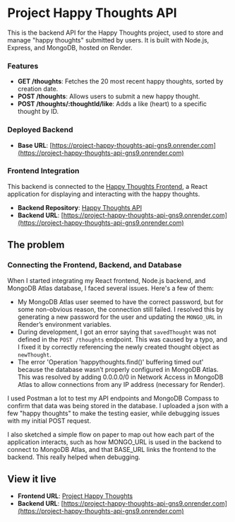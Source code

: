 # Project Happy Thoughts API

This is the backend API for the Happy Thoughts project, used to store and manage "happy thoughts" submitted by users. It is built with Node.js, Express, and MongoDB, hosted on Render.

### Features
- **GET /thoughts**: Fetches the 20 most recent happy thoughts, sorted by creation date.
- **POST /thoughts**: Allows users to submit a new happy thought.
- **POST /thoughts/:thoughtId/like**: Adds a like (heart) to a specific thought by ID.

### Deployed Backend
- **Base URL**: [https://project-happy-thoughts-api-gns9.onrender.com](https://project-happy-thoughts-api-gns9.onrender.com)

### Frontend Integration
This backend is connected to the [Happy Thoughts Frontend](https://github.com/joheri1/project-happy-thoughts-vite), a React application for displaying and interacting with the happy thoughts.

- **Backend Repository**: [Happy Thoughts API](https://github.com/joheri1/project-happy-thoughts-api)
- **Backend URL**: [https://project-happy-thoughts-api-gns9.onrender.com](https://project-happy-thoughts-api-gns9.onrender.com)

## The problem
### Connecting the Frontend, Backend, and Database  
When I started integrating my React frontend, Node.js backend, and MongoDB Atlas database, I faced several issues. Here's a few of them: 
- My MongoDB Atlas user seemed to have the correct password, but for some non-obvious reason, the connection still failed. I resolved this by generating a new password for the user and updating the `MONGO_URL` in Render’s environment variables.
- During development, I got an error saying that `savedThought` was not defined in the `POST /thoughts` endpoint. This was caused by a typo, and I fixed it by correctly referencing the newly created thought object as `newThought`. 
- The error 'Operation 'happythoughts.find()' buffering timed out' because the database wasn’t properly configured in MongoDB Atlas. This was resolved by adding 0.0.0.0/0 in Network Access in MongoDB Atlas to allow connections from any IP address (necessary for Render).  

I used Postman a lot to test my API endpoints and MongoDB Compass to confirm that data was being stored in the database. I uploaded a json with a few "happy thoughts" to make the testing easier, while debugging issues with my initial POST request.  

I also sketched a simple flow on paper to map out how each part of the application interacts, such as how MONGO_URL is used in the backend to connect to MongoDB Atlas, and that BASE_URL links the frontend to the backend. This really helped when debugging. 

## View it live

- **Frontend URL**: [Project Happy Thoughts](https://project-happy-thoughts-x.netlify.app/)
- **Backend URL**: [https://project-happy-thoughts-api-gns9.onrender.com](https://project-happy-thoughts-api-gns9.onrender.com)
